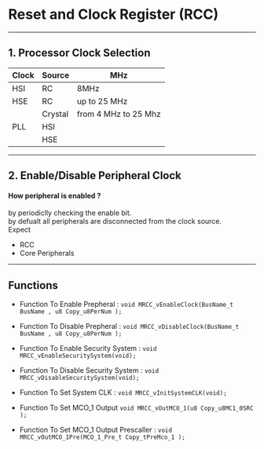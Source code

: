 
# Reset and Clock Register (RCC)
---

## 1. Processor Clock Selection
| Clock | Source | MHz |
| ----------- | ----------- |----------- |
| HSI | RC  | 8MHz |
| HSE | RC  | up to 25 MHz |
|     | Crystal | from 4 MHz to 25 Mhz|
| PLL | HSI | | 
|     | HSE | | 
---
## 2. Enable/Disable Peripheral Clock
#### How peripheral is enabled ?
by periodiclly checking the enable bit.\
by defualt all peripherals are disconnected from the clock source.\
Expect
- RCC
- Core Peripherals
---
## Functions


- Function To Enable Prepheral :
`
void MRCC_vEnableClock(BusName_t BusName , u8 Copy_u8PerNum );
`
- Function To Disable Prepheral :
`
void MRCC_vDisableClock(BusName_t BusName , u8 Copy_u8PerNum );
`
- Function To Enable Security System :
`
void MRCC_vEnableSecuritySystem(void);
`

- Function To Disable Security System :
`
void MRCC_vDisableSecuritySystem(void);
`

- Function To Set System CLK :
`
void MRCC_vInitSystemCLK(void);
`

- Function To Set MCO_1 Output
`
void MRCC_vOutMCO_1(u8 Copy_u8MC1_0SRC );
`

- Function To Set MCO_1 Output Prescaller :
 `
void MRCC_vOutMCO_1Pre(MCO_1_Pre_t Copy_tPreMco_1 );
`
